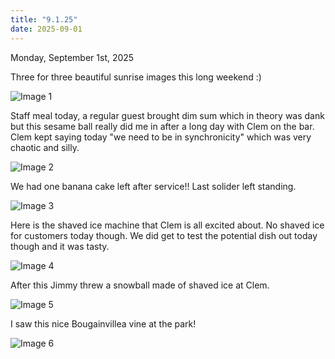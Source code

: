 ```yaml
---
title: "9.1.25"
date: 2025-09-01
---
```

Monday, September 1st, 2025

Three for three beautiful sunrise images this long weekend :)

![Image 1](./IMG_6136.jpeg)

Staff meal today, a regular guest brought dim sum which in theory was dank but this sesame ball really did me in after a long day with Clem on the bar. Clem kept saying today "we need to be in synchronicity" which was very chaotic and silly.

![Image 2](./IMG_6137.jpeg)

We had one banana cake left after service!! Last solider left standing.

![Image 3](./IMG_6139.jpeg)

Here is the shaved ice machine that Clem is all excited about. No shaved ice for customers today though. We did get to test the potential dish out today though and it was tasty. 

![Image 4](./IMG_6141.jpeg)

After this Jimmy threw a snowball made of shaved ice at Clem.

![Image 5](./IMG_6142.jpeg)

I saw this nice Bougainvillea vine at the park!

![Image 6](./IMG_6144.jpeg)